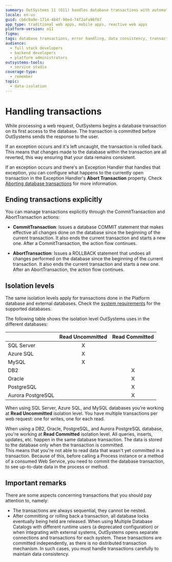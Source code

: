 ```yaml
---
summary: OutSystems 11 (O11) handles database transactions with automatic and explicit controls, supporting various isolation levels.
locale: en-us
guid: cb6c0a9e-1714-484f-90ed-74f2afa98f67
app_type: traditional web apps, mobile apps, reactive web apps
platform-version: o11
figma:
tags: database transactions, error handling, data consistency, transaction management, isolation levels
audience:
  - full stack developers
  - backend developers
  - platform administrators
outsystems-tools:
  - service studio
coverage-type:
  - remember
topic:
  - data-isolation
---
```


# Handling transactions

While processing a web request, OutSystems begins a database transaction on its first access to the database. The transaction is committed before OutSystems sends the response to the user.

If an exception occurs and it's left uncaught, the transaction is rolled back. This means that changes made to the database within the transaction are all reverted, this way ensuring that your data remains consistent.

If an exception occurs and there's an Exception Handler that handles that exception, you can configure what happens to the currently open transaction in the Exception Handler's **Abort Transaction** property. Check [Aborting database transactions](../../lang/auto/class-exception-handler.md#aborting) for more information.

## Ending transactions explicitly

You can manage transactions explicitly through the CommitTransaction and AbortTransaction actions:

* **CommitTransaction**: Issues a database COMMIT statement that makes effective all changes done on the database since the beginning of the current transaction. It also ends the current transaction and starts a new one. After a CommitTransaction, the action flow continues.

* **AbortTransaction**: Issues a ROLLBACK statement that undoes all changes performed on the database since the beginning of the current transaction. It also ends the current transaction and starts a new one. After an AbortTransaction, the action flow continues.

## Isolation levels

<div class="info" markdown="1">

The same isolation levels apply for transactions done in the Platform database and external databases. Check the [system requirements](../../../setup-infra-platform/setup/system-requirements.md) for the supported databases.

</div>

The following table shows the isolation level OutSystems uses in the different databases:

| | Read Uncommitted | Read Committed |
|---|:---:|:---:|
| SQL Server | X | |
| Azure SQL | X | |
| MySQL | X | |
| DB2 | | X |
| Oracle | | X |
| PostgreSQL | | X |
| Aurora PostgreSQL | | X |

When using SQL Server, Azure SQL, and MySQL databases you're working at **Read Uncommitted** isolation level. You have multiple transactions per web request: one for writes, one for each read.

When using a DB2, Oracle, PostgreSQL, and Aurora PostgreSQL database, you're working at **Read Committed** isolation level. All queries, inserts, updates, etc. happen in the same database transaction. The data is stored to the database only when the transaction is committed.  
This means that you're not able to read data that wasn't yet committed in a transaction. Because of this, before calling a Process instance or a method of a consumed Web Service, you need to commit the database transaction, to see up-to-date data in the process or method.

## Important remarks

There are some aspects concerning transactions that you should pay attention
to, namely:

* The transactions are always sequential, they cannot be nested.
* After committing or rolling back a transaction, all database locks eventually being held are released.
When using Multiple Database Catalogs with different runtime users (a deprecated configuration) or when integrating with external systems, OutSystems opens separate connections and transactions for each system. These transactions are committed independently, as there is no distributed transaction mechanism. In such cases, you must handle transactions carefully to maintain data consistency.
